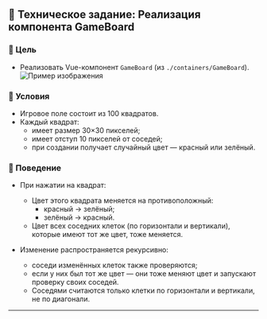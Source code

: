 ## 🔧 Техническое задание: Реализация компонента GameBoard

### 📌 Цель

- Реализовать Vue-компонент `GameBoard` (из `./containers/GameBoard`). ![Пример изображения](./public/example.png)

### 📐 Условия

- Игровое поле состоит из 100 квадратов.
- Каждый квадрат:
  - имеет размер 30×30 пикселей;
  - имеет отступ 10 пикселей от соседей;
  - при создании получает случайный цвет — красный или зелёный.

### 🧩 Поведение

- При нажатии на квадрат:

  - Цвет этого квадрата меняется на противоположный:
    - красный → зелёный;
    - зелёный → красный.
  - Цвет всех соседних клеток (по горизонтали и вертикали), которые имеют тот же цвет, тоже меняется.

- Изменение распространяется рекурсивно:
  - соседи изменённых клеток также проверяются;
  - если у них был тот же цвет — они тоже меняют цвет и запускают проверку своих соседей.
  - Соседями считаются только клетки по горизонтали и вертикали, не по диагонали.

---
